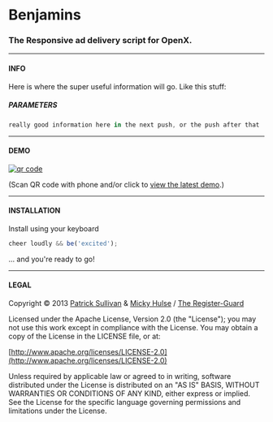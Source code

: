 # Benjamins

### The Responsive ad delivery script for OpenX.

---

#### INFO

Here is where the super useful information will go. Like this stuff:

##### PARAMETERS

```js
really good information here in the next push, or the push after that
```

---

#### DEMO

[![qr code](http://chart.apis.google.com/chart?cht=qr&chl=http://registerguard.github.io/benjamins/demo//&chs=240x240)](http://registerguard.github.io/benjamins/demo//)

(Scan QR code with phone and/or click to [view the latest demo](http://registerguard.github.io/benjamins/demo/).)

---

#### INSTALLATION

Install using your keyboard

```js
cheer loudly && be('excited');
```

... and you're ready to go!

---

#### LEGAL

Copyright &copy; 2013 [Patrick Sullivan](http://psullivan6.com) & [Micky Hulse](http://hulse.me) / [The Register-Guard](https://github.com/registerguard)

Licensed under the Apache License, Version 2.0 (the "License"); you may not use this work except in compliance with the License. You may obtain a copy of the License in the LICENSE file, or at:

[http://www.apache.org/licenses/LICENSE-2.0](http://www.apache.org/licenses/LICENSE-2.0)

Unless required by applicable law or agreed to in writing, software distributed under the License is distributed on an "AS IS" BASIS, WITHOUT WARRANTIES OR CONDITIONS OF ANY KIND, either express or implied. See the License for the specific language governing permissions and limitations under the License.
